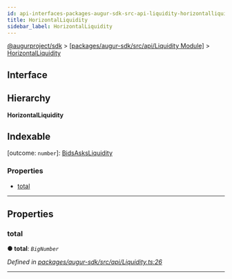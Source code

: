 ```yaml
---
id: api-interfaces-packages-augur-sdk-src-api-liquidity-horizontalliquidity
title: HorizontalLiquidity
sidebar_label: HorizontalLiquidity
---
```


[@augurproject/sdk](api-readme.md) > [[packages/augur-sdk/src/api/Liquidity Module]](api-modules-packages-augur-sdk-src-api-liquidity-module.md) > [HorizontalLiquidity](api-interfaces-packages-augur-sdk-src-api-liquidity-horizontalliquidity.md)

## Interface

## Hierarchy

**HorizontalLiquidity**

## Indexable

\[outcome: `number`\]:&nbsp;[BidsAsksLiquidity](api-interfaces-packages-augur-sdk-src-api-liquidity-bidsasksliquidity.md)

### Properties

* [total](api-interfaces-packages-augur-sdk-src-api-liquidity-horizontalliquidity.md#total)

---

## Properties

<a id="total"></a>

###  total

**● total**: *`BigNumber`*

*Defined in [packages/augur-sdk/src/api/Liquidity.ts:26](https://github.com/AugurProject/augur/blob/bae2172ca0/packages/augur-sdk/src/api/Liquidity.ts#L26)*

___

